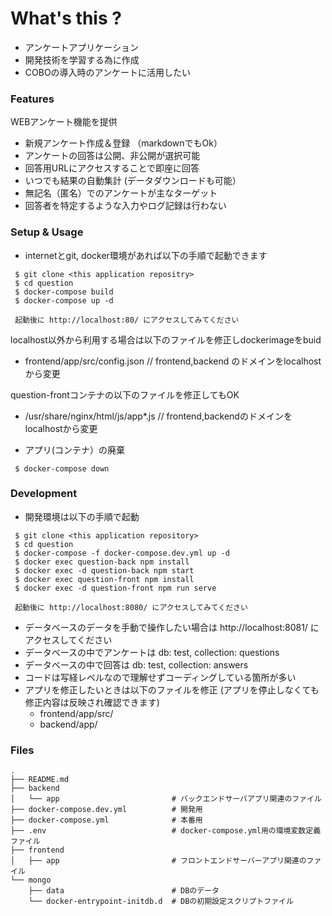 # What's this ?

 - アンケートアプリケーション
 - 開発技術を学習する為に作成
 - COBOの導入時のアンケートに活用したい
 

### Features

 WEBアンケート機能を提供

 - 新規アンケート作成＆登録 （markdownでもOk）
 - アンケートの回答は公開、非公開が選択可能
 - 回答用URLにアクセスすることで即座に回答
 - いつでも結果の自動集計 (データダウンロードも可能）
 - 無記名（匿名）でのアンケートが主なターゲット
 - 回答者を特定するような入力やログ記録は行わない

### Setup & Usage

- internetとgit, docker環境があれば以下の手順で起動できます
```
 $ git clone <this application repositry>
 $ cd question 
 $ docker-compose build 
 $ docker-compose up -d
 
 起動後に http://localhost:80/ にアクセスしてみてください
```

localhost以外から利用する場合は以下のファイルを修正しdockerimageをbuid
- frontend/app/src/config.json // frontend,backend のドメインをlocalhostから変更

question-frontコンテナの以下のファイルを修正してもOK
- /usr/share/nginx/html/js/app*.js // frontend,backendのドメインをlocalhostから変更

- アプリ(コンテナ）の廃棄
```
 $ docker-compose down
```

### Development

- 開発環境は以下の手順で起動
```
 $ git clone <this application repository>
 $ cd question 
 $ docker-compose -f docker-compose.dev.yml up -d
 $ docker exec question-back npm install
 $ docker exec -d question-back npm start
 $ docker exec question-front npm install
 $ docker exec -d question-front npm run serve

 起動後に http://localhost:8080/ にアクセスしてみてください
```
 - データベースのデータを手動で操作したい場合は http://localhost:8081/ にアクセスしてください
 - データベースの中でアンケートは db: test, collection: questions
 - データベースの中で回答は db: test, collection: answers 
 - コードは写経レベルなので理解せずコーディングしている箇所が多い
 - アプリを修正したいときは以下のファイルを修正 (アプリを停止しなくても修正内容は反映され確認できます)
    - frontend/app/src/ 
    - backend/app/ 
 
### Files

```
.
├── README.md
├── backend
│   └── app                         # バックエンドサーバアプリ関連のファイル
├── docker-compose.dev.yml          # 開発用     
├── docker-compose.yml              # 本番用 
├── .env                            # docker-compose.yml用の環境変数定義ファイル
├── frontend
│   ├── app                         # フロントエンドサーバーアプリ関連のファイル
└── mongo
    ├── data                        # DBのデータ
    └── docker-entrypoint-initdb.d  # DBの初期設定スクリプトファイル
```


